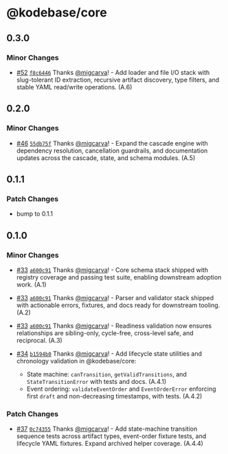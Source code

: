 # @kodebase/core

## 0.3.0

### Minor Changes

- [#52](https://github.com/kodebaseai/kodebase/pull/52) [`f8c6446`](https://github.com/kodebaseai/kodebase/commit/f8c64461637aed624ba84cdbdfd479ea5888eb80) Thanks [@migcarva](https://github.com/migcarva)! - Add loader and file I/O stack with slug-tolerant ID extraction, recursive artifact
  discovery, type filters, and stable YAML read/write operations. (A.6)

## 0.2.0

### Minor Changes

- [#46](https://github.com/kodebaseai/kodebase/pull/46) [`55db75f`](https://github.com/kodebaseai/kodebase/commit/55db75f28703f1df9e9e77c9b907600be91559e4) Thanks [@migcarva](https://github.com/migcarva)! - Expand the cascade engine with dependency resolution, cancellation guardrails,
  and documentation updates across the cascade, state, and schema modules. (A.5)

## 0.1.1

### Patch Changes

- bump to 0.1.1

## 0.1.0

### Minor Changes

- [#33](https://github.com/kodebaseai/kodebase/pull/33) [`a600c91`](https://github.com/kodebaseai/kodebase/commit/a600c911decd5c635df0579d05dee532c0bfe44f) Thanks [@migcarva](https://github.com/migcarva)! - Core schema stack shipped with registry coverage and passing test suite, enabling downstream adoption work. (A.1)

- [#33](https://github.com/kodebaseai/kodebase/pull/33) [`a600c91`](https://github.com/kodebaseai/kodebase/commit/a600c911decd5c635df0579d05dee532c0bfe44f) Thanks [@migcarva](https://github.com/migcarva)! - Parser and validator stack shipped with actionable errors, fixtures, and docs ready for downstream tooling. (A.2)

- [#33](https://github.com/kodebaseai/kodebase/pull/33) [`a600c91`](https://github.com/kodebaseai/kodebase/commit/a600c911decd5c635df0579d05dee532c0bfe44f) Thanks [@migcarva](https://github.com/migcarva)! - Readiness validation now ensures relationships are sibling-only, cycle-free, cross-level safe, and reciprocal. (A.3)

- [#34](https://github.com/kodebaseai/kodebase/pull/34) [`b1594b0`](https://github.com/kodebaseai/kodebase/commit/b1594b0f76c7d23279bee023e308d5fd78dba24f) Thanks [@migcarva](https://github.com/migcarva)! - Add lifecycle state utilities and chronology validation in @kodebase/core:

  - State machine: `canTransition`, `getValidTransitions`, and `StateTransitionError` with tests and docs. (A.4.1)
  - Event ordering: `validateEventOrder` and `EventOrderError` enforcing first `draft` and non-decreasing timestamps, with tests. (A.4.2)

### Patch Changes

- [#37](https://github.com/kodebaseai/kodebase/pull/37) [`0c74355`](https://github.com/kodebaseai/kodebase/commit/0c743557763fa4ac6f7f9a9a2eaa59334ea4630a) Thanks [@migcarva](https://github.com/migcarva)! - Add state-machine transition sequence tests across artifact types, event-order fixture tests, and lifecycle YAML fixtures. Expand archived helper coverage. (A.4.4)
